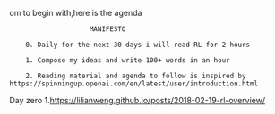   om to begin with,here is the agenda

                        MANIFESTO     

        0. Daily for the next 30 days i will read RL for 2 hours

        1. Compose my ideas and write 100+ words in an hour

        2. Reading material and agenda to follow is inspired by https://spinningup.openai.com/en/latest/user/introduction.html


Day zero
      1.https://lilianweng.github.io/posts/2018-02-19-rl-overview/
